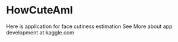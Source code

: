 # HowCuteAmI
Here is application for face cutiness estimation
See More about app development at kaggle.com
